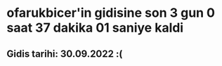 # ofarukbicer'in gidisine son 3 gun 0 saat 37 dakika 01 saniye kaldi

## Gidis tarihi: 30.09.2022 :(